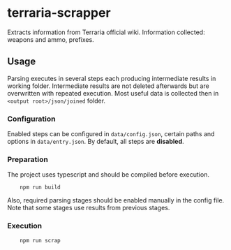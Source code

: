 # terraria-scrapper

Extracts information from Terraria official wiki. Information collected: weapons and ammo, prefixes.

## Usage

Parsing executes in several steps each producing intermediate results in working folder. Intermediate results are not deleted afterwards but are overwritten
with repeated execution. Most useful data is collected then in `<output root>/json/joined` folder.

### Configuration

Enabled steps can be configured in `data/config.json`, certain paths and options in `data/entry.json`. By default, all steps are **disabled**.

### Preparation

The project uses typescript and should be compiled before execution.

```
    npm run build
```

Also, required parsing stages should be enabled manually in the config file. Note that some stages use results from previous stages.

### Execution

```
    npm run scrap
```
